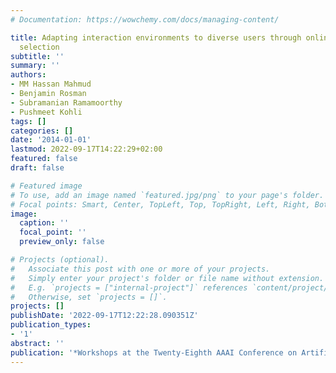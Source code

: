 ```yaml
---
# Documentation: https://wowchemy.com/docs/managing-content/

title: Adapting interaction environments to diverse users through online action set
  selection
subtitle: ''
summary: ''
authors:
- MM Hassan Mahmud
- Benjamin Rosman
- Subramanian Ramamoorthy
- Pushmeet Kohli
tags: []
categories: []
date: '2014-01-01'
lastmod: 2022-09-17T14:22:29+02:00
featured: false
draft: false

# Featured image
# To use, add an image named `featured.jpg/png` to your page's folder.
# Focal points: Smart, Center, TopLeft, Top, TopRight, Left, Right, BottomLeft, Bottom, BottomRight.
image:
  caption: ''
  focal_point: ''
  preview_only: false

# Projects (optional).
#   Associate this post with one or more of your projects.
#   Simply enter your project's folder or file name without extension.
#   E.g. `projects = ["internal-project"]` references `content/project/deep-learning/index.md`.
#   Otherwise, set `projects = []`.
projects: []
publishDate: '2022-09-17T12:22:28.090351Z'
publication_types:
- '1'
abstract: ''
publication: '*Workshops at the Twenty-Eighth AAAI Conference on Artificial Intelligence*'
---
```


